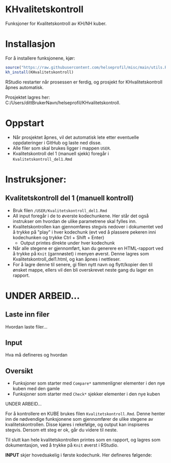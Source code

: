# KHvalitetskontroll

Funksjoner for Kvalitetskontroll av KH/NH kuber.

# Installasjon

For å installere funksjonene, kjør:
```r
source("https://raw.githubusercontent.com/helseprofil/misc/main/utils.R")
kh_install(KHvalitetskontroll)
```
RStudio restarter når prosessen er ferdig, og prosjekt for KHvalitetskontroll åpnes automatisk. 

Prosjektet lagres her: 
C:/Users/dittBrukerNavn/helseprofil/KHvalitetskontroll.

# Oppstart

- Når prosjektet åpnes, vil det automatisk lete etter eventuelle oppdateringer i GitHub og laste ned disse. 
- Alle filer som skal brukes ligger i mappen `USER`.
- Kvalitetskontroll del 1 (manuell sjekk) foregår i `Kvalitetskontroll_del1.Rmd`

# Instruksjoner:
## Kvalitetskontroll del 1 (manuell kontroll)

- Bruk filen `/USER/Kvalitetskontroll_del1.Rmd`
- All input foregår i de to øverste kodechunkene. Her står det også instrukser om hvordan de ulike parametrene skal fylles inn. 
- Kvalitetskontrollen kan gjennomføres stegvis nedover i dokumentet ved å trykke på "play" i hver kodechunk (evt ved å plassere pekeren inni kodechunken og trykke Ctrl + Shift + Enter)
    - Output printes direkte under hver kodechunk
- Når alle stegene er gjennomført, kan du generere en HTML-rapport ved å trykke på `Knit` (garnnøstet) i menyen øverst. Denne lagres som Kvalitetskontroll_del1.html, og kan åpnes i nettleser. 
- For å lagre denne til senere, gi filen nytt navn og flytt/kopier den til ønsket mappe, ellers vil den bli overskrevet neste gang du lager en rapport. 



# UNDER ARBEID...


## Laste inn filer

Hvordan laste filer...

## Input

Hva må defineres og hvordan


## Oversikt
- Funksjoner som starter med `Compare*` sammenligner elementer i den nye kuben med den gamle
- Funksjoner som starter med `Check*` sjekker elementer i den nye kuben

UNDER ARBEID...

For å kontrollere en KUBE brukes filen `Kvalitetskontroll.Rmd`. Denne henter inn de nødvendige funksjonene som gjennomfører de ulike stegene av kvalitetskontrollen. Disse kjøres i rekefølge, og output kan inspiseres stegvis. Dersom ett steg er ok, går du videre til neste. 

Til slutt kan hele kvalitetskontrollen printes som en rapport, og lagres som dokumentasjon, ved å trykke på `Knit` øverst i RStudio.

**INPUT** skjer hovedsakelig i første kodechunk. Her defineres følgende: